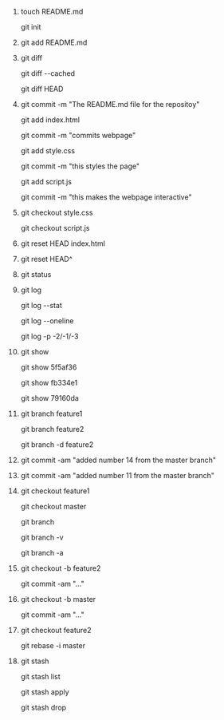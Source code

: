 
1. touch README.md

   git init

2. git add README.md

3. git diff

   git diff --cached

   git diff HEAD

4. git commit -m "The README.md file for the repositoy"

   git add index.html

   git commit -m "commits webpage"

   git add style.css

   git commit -m "this styles the page"

   git add script.js

   git commit -m "this makes the webpage interactive"

5. git checkout style.css

   git checkout script.js

6. git reset HEAD index.html

7. git reset HEAD^

8. git status

9. git log

   git log --stat

   git log --oneline

   git log -p -2/-1/-3

10. git show <commit-hash>
    
    git show 5f5af36

    git show fb334e1

    git show 79160da

11. git branch feature1

    git branch feature2

    git branch -d feature2

12. git commit -am "added number 14 from the master branch"

13. git commit -am "added number 11 from the master branch"

14. git checkout feature1

    git checkout master

    git branch

    git branch -v

    git branch -a

15. git checkout -b feature2

    git commit -am "..."

16. git checkout -b master

    git commit -am "..." 

17. git checkout feature2

    git rebase -i master

18. git stash

    git stash list

    git stash apply

    git stash drop
